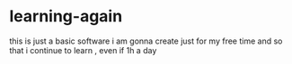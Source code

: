 # learning-again
this is just a basic software i am gonna create just for my free time and so that i continue to learn , even if 1h a day
